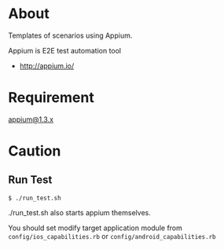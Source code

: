 # About

Templates of scenarios using Appium.

Appium is E2E test automation tool
- http://appium.io/

# Requirement
appium@1.3.x

# Caution
## Run Test

```
$ ./run_test.sh
```

./run_test.sh also starts appium themselves.

You should set modify target application module from ```config/ios_capabilities.rb``` or ```config/android_capabilities.rb```

